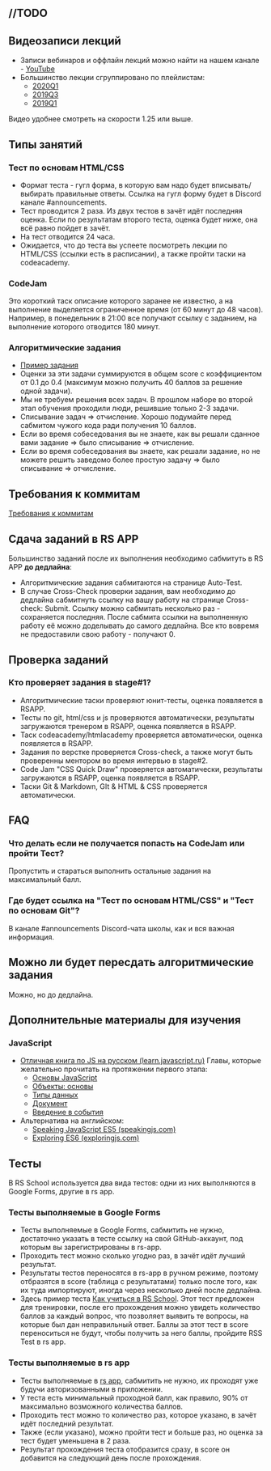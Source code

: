 ## //TODO
## Видеозаписи лекций
   - Записи вебинаров и оффлайн лекций можно найти на нашем канале - [YouTube](https://youtube.com/c/rollingscopesschool)
   - Большинство лекции сгруппировано по плейлистам:
       - [2020Q1](https://youtu.be/1ric9J-iYGM)
       - [2019Q3](https://youtu.be/cDNpoHMeL9U)
       - [2019Q1](https://youtu.be/13KzPeWlhuE)
   
  Видео удобнее смотреть на скорости 1.25 или выше.

## Типы занятий
### Тест по основам HTML/CSS
- Формат теста - гугл форма, в которую вам надо будет вписывать/выбирать правильные ответы. Ссылка на гугл форму будет в Discord канале #announcements.
- Тест проводится 2 раза. Из двух тестов в зачёт идёт последняя оценка. Если по результатам второго теста, оценка будет ниже, она всё равно пойдет в зачёт.
- На тест отводится 24 часа.
- Ожидается, что до теста вы успеете посмотреть лекции по HTML/CSS (ссылки есть в расписании), а также пройти таски на codeacademy.

### CodeJam
Это короткий таск описание которого заранее не известно, а на выполнение выделяется ограниченное время (от 60 минут до 48 часов).
Например, в понедельник в 21:00 все получают ссылку с заданием, на выполнение которого отводится 180 минут.

### Алгоритмические задания
- [Пример задания](https://github.com/AlreadyBored/basic-js)
- Оценки за эти задачи суммируются в общем score с коэффициентом от 0.1 до 0.4 (максимум можно получить 40 баллов за решение одной задачи).
- Мы не требуем решения всех задач. В прошлом наборе во второй этап обучения проходили люди, решившие только 2-3 задачи.
- Списывание задач ⇒ отчисление. Хорошо подумайте перед сабмитом чужого кода ради получения 10 баллов.
- Если во время собеседования вы не знаете, как вы решали сданное вами задание ⇒ было списывание ⇒ отчисление.
- Если во время собеседования вы знаете, как решали задание, но не можете решить заведомо более простую задачу ⇒ было списывание ⇒ отчисление.

## Требования к коммитам
[Требования к коммитам](git-convention.md)

## Сдача заданий в RS APP
Большинство заданий после их выполнения необходимо сабмитуть в RS APP **до дедлайна**:
- Алгоритмические задания сабмитаются на странице Auto-Test.
- В случае Cross-Check проверки задания, вам необходимо до дедлайна сабмитнуть ссылку на вашу работу на странице Cross-check: Submit. Ссылку можно сабмитать несколько раз - сохраняется последняя. После сабмита ссылки на выполненную работу её можно доделывать до самого дедлайна. Все кто вовремя не предоставили свою работу - получают 0.

## Проверка заданий
### Кто проверяет задания в stage#1?
- Алгоритмические таски проверяют юнит-тесты, оценка появляется в RSAPP.
- Тесты по git, html/css и js проверяются автоматически, результаты загружаются тренером в RSAPP, оценка появляется в RSAPP.
- Таск codeacademy/htmlacademy проверяется автоматически, оценка появляется в RSAPP.
- Задания по верстке проверяется Cross-check, а также могут быть проверенны ментором во время интервью в stage#2.
- Code Jam "CSS Quick Draw" проверяется автоматически, результаты загружаются в RSAPP, оценка появляется в RSAPP.
- Таски Git & Markdown, GIt & HTML & CSS проверяется автоматически.

## FAQ
### Что делать если не получается попасть на CodeJam или пройти Тест?
Пропустить и стараться выполнить остальные задания на максимальный балл.

### Где будет ссылка на "Тест по основам HTML/CSS" и "Тест по основам Git"?
В канале #announcements Discord-чата школы, как и вся важная информация.

## Можно ли будет пересдать алгоритмические задания
Можно, но до дедлайна.

## Дополнительные материалы для изучения
### JavaScript
- [Отличная книга по JS на русском (learn.javascript.ru)](https://learn.javascript.ru/)
Главы, которые желательно прочитать на протяжении первого этапа:
   - [Основы JavaScript](https://learn.javascript.ru/first-steps)
   - [Объекты: основы](https://learn.javascript.ru/object-basics)
   - [Типы данных](https://learn.javascript.ru/data-types)
   - [Документ](https://learn.javascript.ru/document)
   - [Введение в события](https://learn.javascript.ru/events)
- Альтернатива на английском:
     * [Speaking JavaScript ES5 (speakingjs.com)](http://speakingjs.com/es5/)
     * [Exploring ES6 (exploringjs.com)](https://exploringjs.com/es6/)


## Тесты

В RS School используется два вида тестов: одни из них выполняются в Google Forms, другие в rs app. 

### Тесты выполняемые в Google Forms	
- Тесты выполняемые в Google Forms, сабмитить не нужно, достаточно указать в тесте ссылку на свой GitHub-аккаунт, под которым вы зарегистрированы в rs-app.	
- Проходить тест можно сколько угодно раз, в зачёт идёт лучший результат.	
- Результаты тестов переносятся в rs-app в ручном режиме, поэтому отбразятся в score (таблица с результатами) только после того, как их туда импортируют, иногда через несколько дней после дедлайна.
- Здесь пример теста [Как учиться в RS School](https://docs.google.com/forms/d/e/1FAIpQLSdkEbm9n5GgTd8sJM0RiVCDnozHhBpgOLVVMZgxJyDLe5EKdA/viewform). Этот тест предложен для тренировки, после его прохождения можно увидеть количество баллов за каждый вопрос, что позволяет выявить те вопросы, на которые был дан неправильный ответ. Баллы за этот тест в score переноситься не будут, чтобы получить за него баллы, пройдите RSS Test в rs app.

### Тесты выполняемые в rs app	
- Тесты выполняемые в [rs app](https://app.rs.school/), сабмитить не нужно, их проходят уже будучи авторизованными в приложении.	
- У теста есть минимальный проходной балл, как правило, 90% от максимально возможного количества баллов.	
- Проходить тест можно то количество раз, которое указано, в зачёт идёт последний результат.
- Также (если указано), можно пройти тест и больше раз, но оценка за тест будет уменьшена в 2 раза. 
- Результат прохождения теста отобразится сразу, в score он добавится на следующий день после прохождения.

